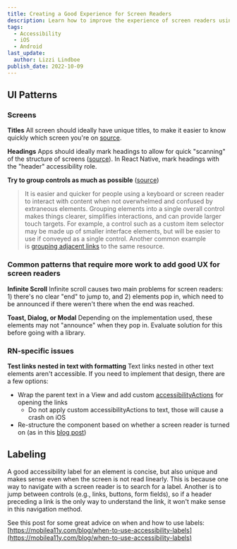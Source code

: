 ```yaml
---
title: Creating a Good Experience for Screen Readers
description: Learn how to improve the experience of screen readers using your app!
tags:
  - Accessibility
  - iOS
  - Android
last_update:
  author: Lizzi Lindboe
publish_date: 2022-10-09
---
```


## UI Patterns

### Screens

**Titles**
All screen should ideally have unique titles, to make it easier to know quickly which screen you're on [source](https://www.a11yportal.com/guidelines/design/structure.html#unique-page-screen-titles).

**Headings**
Apps should ideally mark headings to allow for quick "scanning" of the structure of screens ([source](https://www.a11yportal.com/guidelines/design/structure.html#headings)). In React Native, mark headings with the "header" accessibility role.

**Try to group controls as much as possible**
([source](https://www.a11yportal.com/guidelines/design/structure.html#grouped-elements))

> It is easier and quicker for people using a keyboard or screen reader to interact with content when not overwhelmed and confused by extraneous elements. Grouping elements into a single overall control makes things clearer, simplifies interactions, and can provide larger touch targets.
> For example, a control such as a custom item selector may be made up of smaller interface elements, but will be easier to use if conveyed as a single control. Another common example is [grouping adjacent links](https://www.a11yportal.com/guidelines/design/links.html#combining-repeated-links) to the same resource.

### Common patterns that require more work to add good UX for screen readers

**Infinite Scroll**
Infinite scroll causes two main problems for screen readers: 1) there's no clear "end" to jump to, and 2) elements pop in, which need to be announced if there weren't there when the end was reached.

**Toast, Dialog, or Modal**
Depending on the implementation used, these elements may not "announce" when they pop in. Evaluate solution for this before going with a library.

### RN-specific issues

**Test links nested in text with formatting**
Text links nested in other text elements aren't accessible. If you need to implement that design, there are a few options:

- Wrap the parent text in a View and add custom [accessibilityActions](https://reactnative.dev/docs/accessibility#accessibility-actions) for opening the links
  - Do not apply custom accessibilityActions to text, those will cause a crash on iOS
- Re-structure the component based on whether a screen reader is turned on (as in this [blog post](https://callstack.com/blog/react-native-android-accessibility-tips/))

## Labeling

A good accessibility label for an element is concise, but also unique and makes sense even when the screen is not read linearly. This is because one way to navigate with a screen reader is to search for a label. Another is to jump between controls (e.g., links, buttons, form fields), so if a header preceding a link is the only way to understand the link, it won't make sense in this navigation method.

See this post for some great advice on when and how to use labels: [https://mobilea11y.com/blog/when-to-use-accessibility-labels](https://mobilea11y.com/blog/when-to-use-accessibility-labels)
